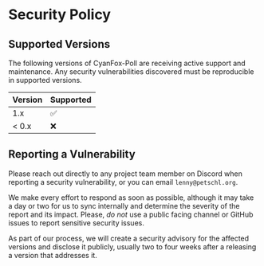 # Security Policy

## Supported Versions

The following versions of CyanFox-Poll are receiving active support and maintenance. Any security vulnerabilities discovered must be reproducible in supported versions.

| Version | Supported          |
|---------|--------------------|
| 1.x     | :white_check_mark: |
| < 0.x   | :x:                |


## Reporting a Vulnerability

Please reach out directly to any project team member on Discord when reporting a security vulnerability, or you can email `lenny@petschl.org`.

We make every effort to respond as soon as possible, although it may take a day or two for us to sync internally and determine the severity of the report and its impact. Please, _do not_ use a public facing channel or GitHub issues to report sensitive security issues.

As part of our process, we will create a security advisory for the affected versions and disclose it publicly, usually two to four weeks after a releasing a version that addresses it.
